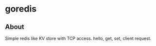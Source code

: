 # goredis



## About

Simple redis like KV store with TCP access.
hello, get, set, client request.
